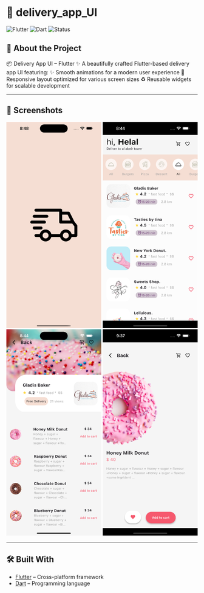 # 🚀 delivery_app_UI

![Flutter](https://img.shields.io/badge/Flutter-Framework-blue)
![Dart](https://img.shields.io/badge/Dart-Language-blueviolet)
![Status](https://img.shields.io/badge/Status-Active-success)

## 📖 About the Project
📦 Delivery App UI – Flutter ✨ 
A beautifully crafted Flutter-based delivery app UI featuring:
✨ Smooth animations for a modern user experience 
📱 Responsive layout optimized for various screen sizes 
♻️ Reusable widgets for scalable development

---

## 📱 Screenshots

<p align="center">
  <img src="screenshoots/delivery_app1.png" width="250" />
  <img src="screenshoots/delivery_app2.png" width="250" />
  <img src="screenshoots/delivery_app3.png" width="250" />
  <img src="screenshoots/delivery_app4.png" width="250" />
</p>

---

## 🛠️ Built With
- [Flutter](https://flutter.dev/) – Cross-platform framework  
- [Dart](https://dart.dev/) – Programming language  






